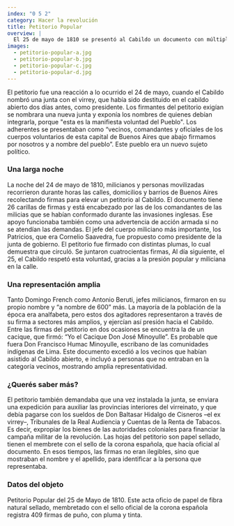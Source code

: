 ```yaml
---
index: "0 5 2"
category: Hacer la revolución
title: Petitorio Popular
overview: |
  El 25 de mayo de 1810 se presentó al Cabildo un documento con múltiples firmas y “a nombre del pueblo”, conocido como petitorio popular. Enumera una serie de pedidos y exigencias de los revolucionarios. La principal: la definitiva destitución del Virrey y la formación de una junta de gobierno en la que no intervenía ninguna autoridad colonial.
images:
  - petitorio-popular-a.jpg
  - petitorio-popular-b.jpg
  - petitorio-popular-c.jpg
  - petitorio-popular-d.jpg
---
```


El petitorio fue una reacción a lo ocurrido el 24 de mayo, cuando el Cabildo nombró una junta con el virrey, que había sido destituido en el cabildo abierto dos días antes, como presidente. Los firmantes del petitorio exigían se nombrara una nueva junta y exponía los nombres de quienes debían integrarla, porque "esta es la manifiesta voluntad del Pueblo". Los adherentes se presentaban como “vecinos, comandantes y oficiales de los cuerpos voluntarios de esta capital de Buenos Aires que abajo firmamos por nosotros y a nombre del pueblo”. Este pueblo era un nuevo sujeto político.

### Una larga noche
La noche del 24 de mayo de 1810, milicianos y personas movilizadas recorrieron durante horas las calles, domicilios y barrios de Buenos Aires recolectando firmas para elevar un petitorio al Cabildo. El documento tiene 26 carillas de firmas y está encabezado por las de los comandantes de las milicias que se habían conformado durante las invasiones inglesas. Ese apoyo funcionaba también como una advertencia de acción armada si no se atendían las demandas. El jefe del cuerpo miliciano más importante, los Patricios, que era Cornelio Saavedra, fue propuesto como presidente de la junta de gobierno. El petitorio fue firmado con distintas plumas, lo cual demuestra que circuló. Se juntaron cuatrocientas firmas, Al día siguiente, el 25, el Cabildo respetó esta voluntad, gracias a la presión popular y miliciana en la calle.

### Una representación amplia 
Tanto Domingo French como Antonio Beruti, jefes milicianos, firmaron en su propio nombre y “a nombre de 600” más. La mayoría de la población de la época era analfabeta, pero estos dos agitadores representaron a través de su firma a sectores más amplios, y ejercían así presión hacia el Cabildo. Entre las firmas del petitorio en dos ocasiones se encuentra la de un cacique, que firmó: “Yo el Cacique Don José Minoyulle”. Es probable que fuera Don Francisco Humac Minoyulle, escribano de las comunidades indígenas de Lima. Este documento excedió a los vecinos que habían asistido al Cabildo abierto, e incluyó a personas que no entraban en la categoría vecinos, mostrando amplia representatividad.

### ¿Querés saber más?
El petitorio también demandaba que una vez instalada la junta, se enviara una expedición para auxiliar las provincias interiores del virreinato, y que debía pagarse con los sueldos de Don Baltasar Hidalgo de Cisneros –el ex virrey–, Tribunales de la Real Audiencia y Cuentas de la Renta de Tabacos. Es decir, expropiar los bienes de las autoridades coloniales para financiar la campaña militar de la revolución. Las hojas del petitorio son papel sellado, tienen el membrete con el sello de la corona española, que hacía oficial al documento. En esos tiempos, las firmas no eran ilegibles, sino que mostraban el nombre y el apellido, para identificar a la persona que representaba.

### Datos del objeto
Petitorio Popular del 25 de Mayo de 1810. Este acta oficio de papel de fibra natural sellado, membretado con el sello oficial de la corona española registra 409 firmas de puño, con pluma y tinta.

